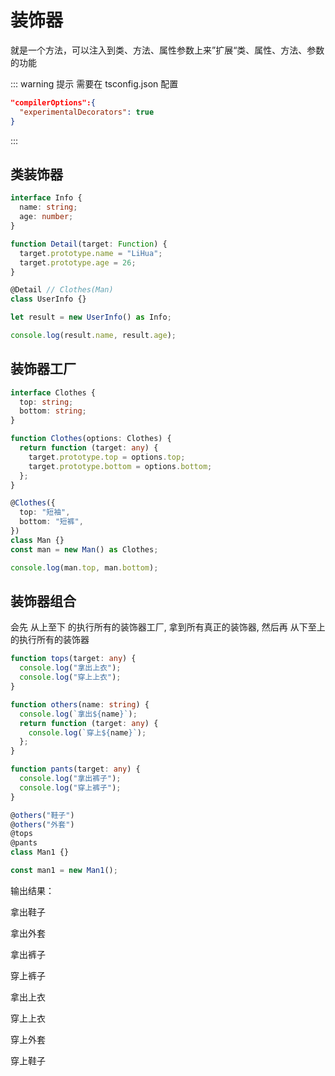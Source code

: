 # 装饰器

就是一个方法，可以注入到类、方法、属性参数上来”扩展“类、属性、方法、参数的功能

::: warning 提示
需要在 tsconfig.json 配置

```json
"compilerOptions":{
  "experimentalDecorators": true
}
```

:::

## 类装饰器

```ts
interface Info {
  name: string;
  age: number;
}

function Detail(target: Function) {
  target.prototype.name = "LiHua";
  target.prototype.age = 26;
}

@Detail // Clothes(Man)
class UserInfo {}

let result = new UserInfo() as Info;

console.log(result.name, result.age);
```

## 装饰器工厂

```ts
interface Clothes {
  top: string;
  bottom: string;
}

function Clothes(options: Clothes) {
  return function (target: any) {
    target.prototype.top = options.top;
    target.prototype.bottom = options.bottom;
  };
}

@Clothes({
  top: "短袖",
  bottom: "短裤",
})
class Man {}
const man = new Man() as Clothes;

console.log(man.top, man.bottom);
```

## 装饰器组合

会先 从上至下 的执行所有的装饰器工厂, 拿到所有真正的装饰器, 然后再 从下至上 的执行所有的装饰器

```ts
function tops(target: any) {
  console.log("拿出上衣");
  console.log("穿上上衣");
}

function others(name: string) {
  console.log(`拿出${name}`);
  return function (target: any) {
    console.log(`穿上${name}`);
  };
}

function pants(target: any) {
  console.log("拿出裤子");
  console.log("穿上裤子");
}

@others("鞋子")
@others("外套")
@tops
@pants
class Man1 {}

const man1 = new Man1();
```

输出结果：

拿出鞋子

拿出外套

拿出裤子

穿上裤子

拿出上衣

穿上上衣

穿上外套

穿上鞋子
